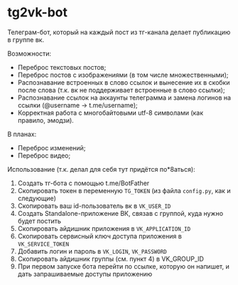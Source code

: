 # tg2vk-bot

Телеграм-бот, который на каждый пост из тг-канала делает публикацию в группе вк.

Возможности:
- Переброс текстовых постов;
- Переброс постов с изображениями (в том числе множественными);
- Распознавание встроенных в слово ссылок и вынесение их в скобки после слова
  (т.к. вк не поддерживает встроенные в слово ссылки);
- Распознавание ссылок на аккаунты телеграмма и замена логинов на ссылки
  (@username -> t.me/username);
- Корректная работа с многобайтовыми utf-8 символами (как правило, эмодзи).

В планах:
- Переброс изменений;
- Переброс видео;

Использование (т.к. делал для себя тут придётся по*8аться):
1. Создать тг-бота с помощью t.me/BotFather
2. Скопировать токен в переменную `TG_TOKEN` (из файла `config.py`, как и
   следующие)
3. Скопировать ваш id-пользователь вк в `VK_USER_ID`
4. Создать Standalone-приложение ВК, связав с группой, куда нужно будет постить
5. Скопировать айдишник приложения в `VK_APPLICATION_ID`
6. Скопировать сервисный ключ доступа приложения в `VK_SERVICE_TOKEN`
7. Добавить логин и пароль в `VK_LOGIN`, `VK_PASSWORD`
8. Скопировать айдишник группы (см. пункт 4) в VK_GROUP_ID
9. При первом запуске бота перейти по ссылке, которую он напишет, и дать
   запрашиваемые доступы приложению
